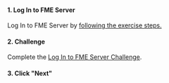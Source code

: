 <head><base target="_blank"> </head>

#### 1. Log In to FME Server

Log In to FME Server by [following the exercise steps.](https://safe.my.trailhead.com/content/safe/modules/publish-workflows-to-the-web/log-in-to-fme-server?trail_id=fme-server-authoring)

#### 2. Challenge

Complete the [Log In to FME Server Challenge](https://safe.my.trailhead.com/content/safe/modules/publish-workflows-to-the-web/log-in-to-fme-server?trail_id=fme-server-authoring#challenge).

#### 3. Click "Next"


